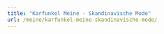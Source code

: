 ```yaml
---
title: "Karfunkel Meine - Skandinavische Mode"
url: /meine/karfunkel-meine-skandinavische-mode/
---
```


